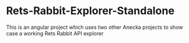 # Rets-Rabbit-Explorer-Standalone
This is an angular project which uses two other Anecka projects to show case a working Rets Rabbit API explorer
